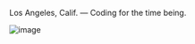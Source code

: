Los Angeles, Calif. — Coding for the time being.

![image](https://user-images.githubusercontent.com/3673236/121753566-7da1f200-cac7-11eb-8384-d33ff9695ac1.png)

